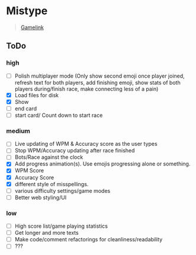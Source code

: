 # Mistype

> [Gamelink](https://daedricreign.github.io/GGJ2020/)

## ToDo

### high

- [ ] Polish multiplayer mode (Only show second emoji once player joined, 
refresh text for both players, 
add finishing emoji, 
show stats of both players during/finish race, 
make connecting less of a pain)
- [X] Load files for disk
- [X] Show 
- [ ] end card
- [ ] start card/ Count down to start race

### medium

- [ ] Live updating of WPM & Accuracy score as the user types
- [ ] Stop WPM/Accuracy updating after race finished
- [ ] Bots/Race against the clock
- [X] Add progress animation(s). Use emojis progressing alone or something. 
- [X] WPM Score
- [X] Accuracy Score
- [X] different style of misspellings.
- [ ] various difficulty settings/game modes
- [ ] Better web styling/UI

### low
- [ ] High score list/game playing statistics
- [ ] Get longer and more texts
- [ ] Make code/comment refactorings for cleanliness/readability
- [ ] ???